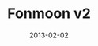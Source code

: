 ---
title: Fonmoon v2
description: 
client: 
skills:
  - User Interface
date: 2013-02-02
finished: true
layout: work
permalink: false
eleventyExcludeFromCollections: true
---